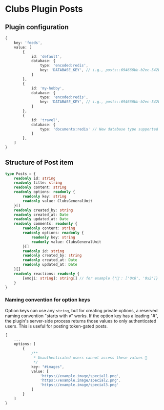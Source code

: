 # Clubs Plugin Posts

## Plugin configuration

```ts
{
	key: 'feeds',
	value: [
		{
			id: 'default',
			database: {
				type: 'encoded:redis',
				key: 'DATABASE_KEY', // i.g., posts::694666bb-b2ec-542b-a5d6-65b470e5c494
			}
		},
		{
			id: 'my-hobby',
			database: {
				type: 'encoded:redis',
				key: 'DATABASE_KEY', // i.g., posts::694666bb-b2ec-542b-a5d6-65b470e5c494
			}
		},
		{
			id: 'travel',
			database: {
				type: 'documents:redis' // New database type supported in the future
			}
		},
	]
}
```

## Structure of Post item

```ts
type Posts = {
	readonly id: string
	readonly title: string
	readonly content: string
	readonly options: readonly {
		readonly key: string
		readonly value: ClubsGeneralUnit
	}[]
	readonly created_by: string
	readonly created_at: Date
	readonly updated_at: Date
	readonly comments: readonly {
		readonly content: string
		readonly options: readonly {
			readonly key: string
			readonly value: ClubsGeneralUnit
		}[]
		readonly id: string
		readonly created_by: string
		readonly created_at: Date
		readonly updated_at: Date
	}[]
	readonly reactions: readonly {
		[emoji: string]: string[] // for example {'🦜': ['0x0', '0x2']}
	}
}
```

### Naming convention for option keys

Option keys can use any `string`, but for creating private options, a reserved naming convention "starts with `#`" works. If the option key has a leading "#", the plugin's server-side process returns those values to only authenticated users. This is useful for posting token-gated posts.

```ts
{
	...
	options: [
		{
			/**
			 * Unauthenticated users cannot access these values 🤫
			 */
			key: "#images",
			value: [
				'https://example.image/special1.png',
				'https://example.image/special2.png',
				'https://example.image/special3.png'
			]
		}
	]
}
```
